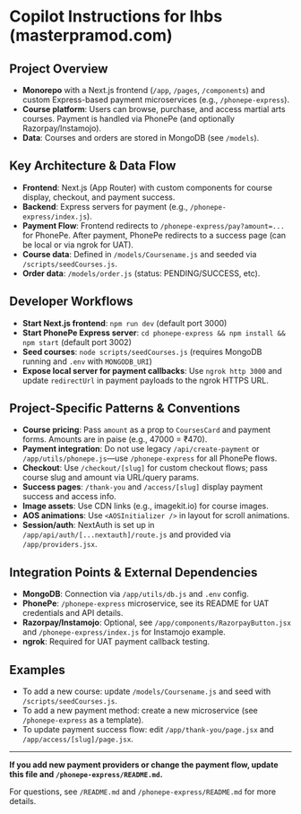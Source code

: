 # Copilot Instructions for lhbs (masterpramod.com)

## Project Overview
- **Monorepo** with a Next.js frontend (`/app`, `/pages`, `/components`) and custom Express-based payment microservices (e.g., `/phonepe-express`).
- **Course platform**: Users can browse, purchase, and access martial arts courses. Payment is handled via PhonePe (and optionally Razorpay/Instamojo).
- **Data**: Courses and orders are stored in MongoDB (see `/models`).

## Key Architecture & Data Flow
- **Frontend**: Next.js (App Router) with custom components for course display, checkout, and payment success.
- **Backend**: Express servers for payment (e.g., `/phonepe-express/index.js`).
- **Payment Flow**: Frontend redirects to `/phonepe-express/pay?amount=...` for PhonePe. After payment, PhonePe redirects to a success page (can be local or via ngrok for UAT).
- **Course data**: Defined in `/models/Coursename.js` and seeded via `/scripts/seedCourses.js`.
- **Order data**: `/models/order.js` (status: PENDING/SUCCESS, etc).

## Developer Workflows
- **Start Next.js frontend**: `npm run dev` (default port 3000)
- **Start PhonePe Express server**: `cd phonepe-express && npm install && npm start` (default port 3002)
- **Seed courses**: `node scripts/seedCourses.js` (requires MongoDB running and `.env` with `MONGODB_URI`)
- **Expose local server for payment callbacks**: Use `ngrok http 3000` and update `redirectUrl` in payment payloads to the ngrok HTTPS URL.

## Project-Specific Patterns & Conventions
- **Course pricing**: Pass `amount` as a prop to `CoursesCard` and payment forms. Amounts are in paise (e.g., 47000 = ₹470).
- **Payment integration**: Do not use legacy `/api/create-payment` or `/app/utils/phonepe.js`—use `/phonepe-express` for all PhonePe flows.
- **Checkout**: Use `/checkout/[slug]` for custom checkout flows; pass course slug and amount via URL/query params.
- **Success pages**: `/thank-you` and `/access/[slug]` display payment success and access info.
- **Image assets**: Use CDN links (e.g., imagekit.io) for course images.
- **AOS animations**: Use `<AOSInitializer />` in layout for scroll animations.
- **Session/auth**: NextAuth is set up in `/app/api/auth/[...nextauth]/route.js` and provided via `/app/providers.jsx`.

## Integration Points & External Dependencies
- **MongoDB**: Connection via `/app/utils/db.js` and `.env` config.
- **PhonePe**: `/phonepe-express` microservice, see its README for UAT credentials and API details.
- **Razorpay/Instamojo**: Optional, see `/app/components/RazorpayButton.jsx` and `/phonepe-express/index.js` for Instamojo example.
- **ngrok**: Required for UAT payment callback testing.

## Examples
- To add a new course: update `/models/Coursename.js` and seed with `/scripts/seedCourses.js`.
- To add a new payment method: create a new microservice (see `/phonepe-express` as a template).
- To update payment success flow: edit `/app/thank-you/page.jsx` and `/app/access/[slug]/page.jsx`.

---

**If you add new payment providers or change the payment flow, update this file and `/phonepe-express/README.md`.**

For questions, see `/README.md` and `/phonepe-express/README.md` for more details.
